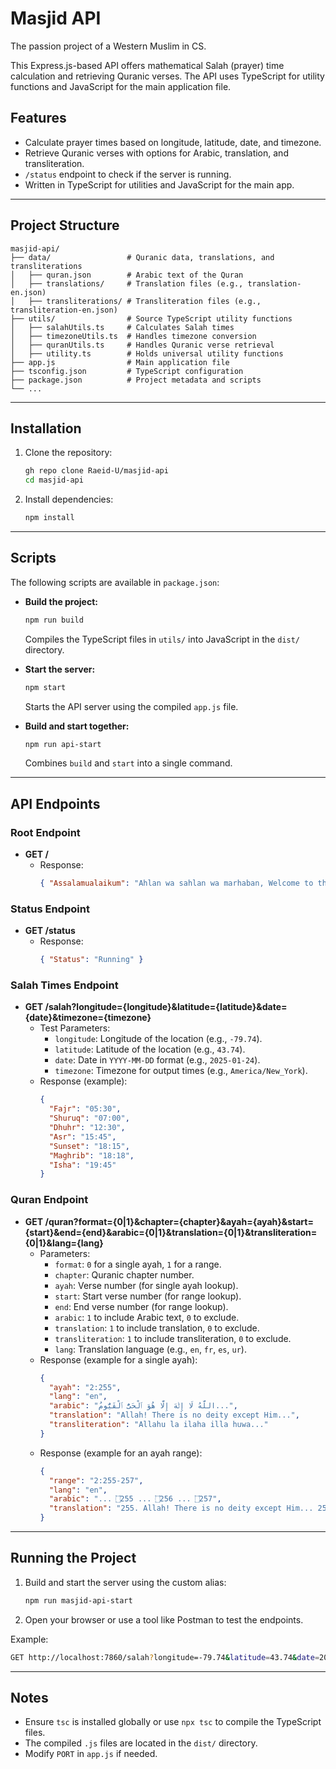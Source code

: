 # Masjid API

The passion project of a Western Muslim in CS.

This Express.js-based API offers mathematical Salah (prayer) time calculation and retrieving Quranic verses. The API uses TypeScript for utility functions and JavaScript for the main application file.

## Features
- Calculate prayer times based on longitude, latitude, date, and timezone.
- Retrieve Quranic verses with options for Arabic, translation, and transliteration.
- `/status` endpoint to check if the server is running.
- Written in TypeScript for utilities and JavaScript for the main app.

---

## Project Structure
```
masjid-api/
├── data/                 # Quranic data, translations, and transliterations
│   ├── quran.json        # Arabic text of the Quran
│   ├── translations/     # Translation files (e.g., translation-en.json)
│   ├── transliterations/ # Transliteration files (e.g., transliteration-en.json)
├── utils/                # Source TypeScript utility functions
│   ├── salahUtils.ts     # Calculates Salah times
│   ├── timezoneUtils.ts  # Handles timezone conversion
│   ├── quranUtils.ts     # Handles Quranic verse retrieval
│   ├── utility.ts        # Holds universal utility functions
├── app.js                # Main application file
├── tsconfig.json         # TypeScript configuration
├── package.json          # Project metadata and scripts
└── ...
```

---

## Installation
1. Clone the repository:
   ```bash
   gh repo clone Raeid-U/masjid-api
   cd masjid-api
   ```

2. Install dependencies:
   ```bash
   npm install
   ```

---

## Scripts
The following scripts are available in `package.json`:

- **Build the project:**
  ```bash
  npm run build
  ```
  Compiles the TypeScript files in `utils/` into JavaScript in the `dist/` directory.

- **Start the server:**
  ```bash
  npm start
  ```
  Starts the API server using the compiled `app.js` file.

- **Build and start together:**
  ```bash
  npm run api-start
  ```
  Combines `build` and `start` into a single command.

---

## API Endpoints

### Root Endpoint
- **GET /**
  - Response:
    ```json
    { "Assalamualaikum": "Ahlan wa sahlan wa marhaban, Welcome to the Masjid API!" }
    ```

### Status Endpoint
- **GET /status**
  - Response:
    ```json
    { "Status": "Running" }
    ```

### Salah Times Endpoint
- **GET /salah?longitude={longitude}&latitude={latitude}&date={date}&timezone={timezone}**
  - Test Parameters:
    - `longitude`: Longitude of the location (e.g., `-79.74`).
    - `latitude`: Latitude of the location (e.g., `43.74`).
    - `date`: Date in `YYYY-MM-DD` format (e.g., `2025-01-24`).
    - `timezone`: Timezone for output times (e.g., `America/New_York`).
  - Response (example):
    ```json
    {
      "Fajr": "05:30",
      "Shuruq": "07:00",
      "Dhuhr": "12:30",
      "Asr": "15:45",
      "Sunset": "18:15",
      "Maghrib": "18:18",
      "Isha": "19:45"
    }
    ```

### Quran Endpoint
- **GET /quran?format={0|1}&chapter={chapter}&ayah={ayah}&start={start}&end={end}&arabic={0|1}&translation={0|1}&transliteration={0|1}&lang={lang}**
  - Parameters:
    - `format`: `0` for a single ayah, `1` for a range.
    - `chapter`: Quranic chapter number.
    - `ayah`: Verse number (for single ayah lookup).
    - `start`: Start verse number (for range lookup).
    - `end`: End verse number (for range lookup).
    - `arabic`: `1` to include Arabic text, `0` to exclude.
    - `translation`: `1` to include translation, `0` to exclude.
    - `transliteration`: `1` to include transliteration, `0` to exclude.
    - `lang`: Translation language (e.g., `en`, `fr`, `es`, `ur`).
  - Response (example for a single ayah):
    ```json
    {
      "ayah": "2:255",
      "lang": "en",
      "arabic": "اللَّهُ لَا إِلَٰهَ إِلَّا هُوَ ٱلْحَىُّ ٱلْقَيُّومُ...",
      "translation": "Allah! There is no deity except Him...",
      "transliteration": "Allahu la ilaha illa huwa..."
    }
    ```
  - Response (example for an ayah range):
    ```json
    {
      "range": "2:255-257",
      "lang": "en",
      "arabic": "... ۝255 ... ۝256 ... ۝257",
      "translation": "255. Allah! There is no deity except Him... 256. There is no compulsion in religion..."
    }
    ```

---

## Running the Project

1. Build and start the server using the custom alias:
   ```bash
   npm run masjid-api-start
   ```

2. Open your browser or use a tool like Postman to test the endpoints.

Example:
```bash
GET http://localhost:7860/salah?longitude=-79.74&latitude=43.74&date=2025-01-24&timezone=America/New_York
```

---

## Notes
- Ensure `tsc` is installed globally or use `npx tsc` to compile the TypeScript files.
- The compiled `.js` files are located in the `dist/` directory.
- Modify `PORT` in `app.js` if needed.
